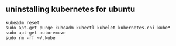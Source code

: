 ## uninstalling kubernetes for ubuntu
```
kubeadm reset
sudo apt-get purge kubeadm kubectl kubelet kubernetes-cni kube*   
sudo apt-get autoremove  
sudo rm -rf ~/.kube
```
